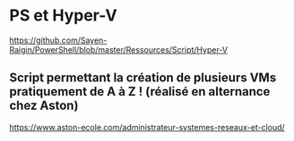 # PS et Hyper-V
https://github.com/Sayen-Raigin/PowerShell/blob/master/Ressources/Script/Hyper-V

## Script permettant la création de plusieurs VMs pratiquement de A à Z ! (réalisé en alternance chez Aston)
https://www.aston-ecole.com/administrateur-systemes-reseaux-et-cloud/